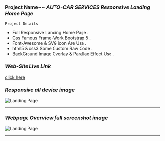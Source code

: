 ### Project Name~~   _AUTO-CAR SERVICES Responsive Landing Home Page_

``` Project Details ```
- Full Responsive Landing Home Page .
- Css Famous Frame-Work Bootstrap 5 .
- Font-Awesome & SVG icon Are Use .
- html5 & css3 Some Custom Raw Code .
- BackGround Image Overlay & Parallax Effect Use .

### _Web-Site Live Link_
[click here](http://192.168.0.103:5500/index.html)

### _Responsive all device image_

![Landing Page](images/markdwon/auto-car-responsive.png)

---

### _Webpage Overview full screenshot image_

![Landing Page](images/markdwon/auto-car-full-screenshot.png)

---